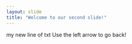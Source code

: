 ```yaml
---
layout: slide
title: "Welcome to our second slide!"
---
```

my new line of txt
Use the left arrow to go back!
